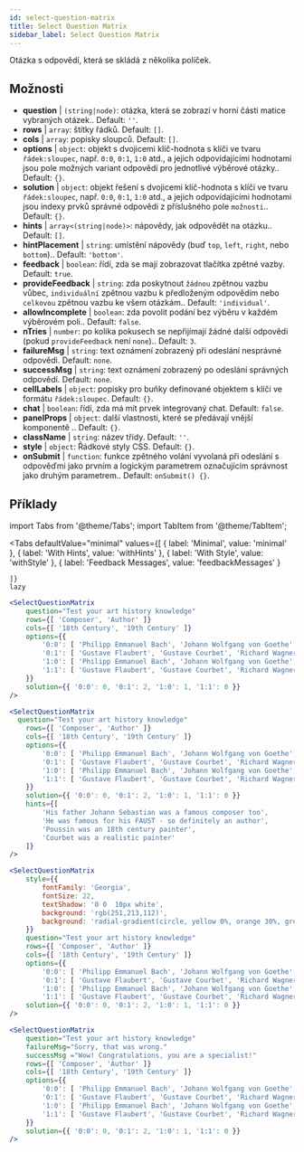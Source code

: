 ```yaml
---
id: select-question-matrix
title: Select Question Matrix
sidebar_label: Select Question Matrix
---
```


Otázka s odpovědí, která se skládá z několika políček.

## Možnosti

* __question__ | `(string|node)`: otázka, která se zobrazí v horní části matice vybraných otázek.. Default: `''`.
* __rows__ | `array`: štítky řádků. Default: `[]`.
* __cols__ | `array`: popisky sloupců. Default: `[]`.
* __options__ | `object`: objekt s dvojicemi klíč-hodnota s klíči ve tvaru `řádek:sloupec`, např. `0:0`, `0:1`, `1:0` atd., a jejich odpovídajícími hodnotami jsou pole možných variant odpovědí pro jednotlivé výběrové otázky.. Default: `{}`.
* __solution__ | `object`: objekt řešení s dvojicemi klíč-hodnota s klíči ve tvaru `řádek:sloupec`, např. `0:0`, `0:1`, `1:0` atd., a jejich odpovídajícími hodnotami jsou indexy prvků správné odpovědi z příslušného pole `možnosti`.. Default: `{}`.
* __hints__ | `array<(string|node)>`: nápovědy, jak odpovědět na otázku.. Default: `[]`.
* __hintPlacement__ | `string`: umístění nápovědy (buď `top`, `left`, `right`, nebo `bottom`).. Default: `'bottom'`.
* __feedback__ | `boolean`: řídí, zda se mají zobrazovat tlačítka zpětné vazby. Default: `true`.
* __provideFeedback__ | `string`: zda poskytnout `žádnou` zpětnou vazbu vůbec, `individuální` zpětnou vazbu k předloženým odpovědím nebo `celkovou` zpětnou vazbu ke všem otázkám.. Default: `'individual'`.
* __allowIncomplete__ | `boolean`: zda povolit podání bez výběru v každém výběrovém poli.. Default: `false`.
* __nTries__ | `number`: po kolika pokusech se nepřijímají žádné další odpovědi (pokud `provideFeedback` není `none`).. Default: `3`.
* __failureMsg__ | `string`: text oznámení zobrazený při odeslání nesprávné odpovědi. Default: `none`.
* __successMsg__ | `string`: text oznámení zobrazený po odeslání správných odpovědí. Default: `none`.
* __cellLabels__ | `object`: popisky pro buňky definované objektem s klíči ve formátu `řádek:sloupec`. Default: `{}`.
* __chat__ | `boolean`: řídí, zda má mít prvek integrovaný chat. Default: `false`.
* __panelProps__ | `object`: další vlastnosti, které se předávají vnější komponentě <Panel />.. Default: `{}`.
* __className__ | `string`: název třídy. Default: `''`.
* __style__ | `object`: Řádkové styly CSS. Default: `{}`.
* __onSubmit__ | `function`: funkce zpětného volání vyvolaná při odeslání s odpověďmi jako prvním a logickým parametrem označujícím správnost jako druhým parametrem.. Default: `onSubmit() {}`.


## Příklady


import Tabs from '@theme/Tabs';
import TabItem from '@theme/TabItem';

<Tabs
    defaultValue="minimal"
    values={[
        { label: 'Minimal', value: 'minimal' },
        { label: 'With Hints', value: 'withHints' },
        { label: 'With Style', value: 'withStyle' },
        { label: 'Feedback Messages', value: 'feedbackMessages' }
        
    ]}
    lazy
>

<TabItem value="minimal">

```jsx live
<SelectQuestionMatrix
    question="Test your art history knowledge"
    rows={[ 'Composer', 'Author' ]} 
    cols={[ '18th Century', '19th Century' ]} 
    options={{ 
        '0:0': [ 'Philipp Emmanuel Bach', 'Johann Wolfgang von Goethe', 'Nicolas Poussin'], 
        '0:1': [ 'Gustave Flaubert', 'Gustave Courbet', 'Richard Wagner'] ,
        '1:0': [ 'Philipp Emmanuel Bach', 'Johann Wolfgang von Goethe', 'Nicolas Poussin'],
        '1:1': [ 'Gustave Flaubert', 'Gustave Courbet', 'Richard Wagner'] 
    }} 
    solution={{ '0:0': 0, '0:1': 2, '1:0': 1, '1:1': 0 }}
/>
```
</TabItem>

<TabItem value="withHints">

```jsx live
<SelectQuestionMatrix
  question="Test your art history knowledge"
    rows={[ 'Composer', 'Author' ]} 
    cols={[ '18th Century', '19th Century' ]} 
    options={{ 
        '0:0': [ 'Philipp Emmanuel Bach', 'Johann Wolfgang von Goethe', 'Nicolas Poussin'], 
        '0:1': [ 'Gustave Flaubert', 'Gustave Courbet', 'Richard Wagner'] ,
        '1:0': [ 'Philipp Emmanuel Bach', 'Johann Wolfgang von Goethe', 'Nicolas Poussin'],
        '1:1': [ 'Gustave Flaubert', 'Gustave Courbet', 'Richard Wagner'] 
    }} 
    solution={{ '0:0': 0, '0:1': 2, '1:0': 1, '1:1': 0 }}
    hints={[
        'His father Johann Sebastian was a famous composer too',
        'He was famous for his FAUST - so definitely an author',
        'Poussin was an 18th century painter',
        'Courbet was a realistic painter'
    ]}
/>
```
</TabItem>

<TabItem value="withStyle">

```jsx live
<SelectQuestionMatrix
    style={{ 
        fontFamily: 'Georgia',
        fontSize: 22, 
        textShadow: '0 0  10px white',
        background: 'rgb(251,213,112)',
        background: 'radial-gradient(circle, yellow 0%, orange 30%, green 100%)'
    }}
    question="Test your art history knowledge"
    rows={[ 'Composer', 'Author' ]} 
    cols={[ '18th Century', '19th Century' ]} 
    options={{ 
        '0:0': [ 'Philipp Emmanuel Bach', 'Johann Wolfgang von Goethe', 'Nicolas Poussin'], 
        '0:1': [ 'Gustave Flaubert', 'Gustave Courbet', 'Richard Wagner'] ,
        '1:0': [ 'Philipp Emmanuel Bach', 'Johann Wolfgang von Goethe', 'Nicolas Poussin'],
        '1:1': [ 'Gustave Flaubert', 'Gustave Courbet', 'Richard Wagner'] }} 
    solution={{ '0:0': 0, '0:1': 2, '1:0': 1, '1:1': 0 }}
/>
```
</TabItem>


<TabItem value="feedbackMessages">

```jsx live
<SelectQuestionMatrix
    question="Test your art history knowledge"
    failureMsg="Sorry, that was wrong." 
    successMsg ="Wow! Congratulations, you are a specialist!"
    rows={[ 'Composer', 'Author' ]} 
    cols={[ '18th Century', '19th Century' ]} 
    options={{ 
        '0:0': [ 'Philipp Emmanuel Bach', 'Johann Wolfgang von Goethe', 'Nicolas Poussin'], 
        '0:1': [ 'Gustave Flaubert', 'Gustave Courbet', 'Richard Wagner'] ,
        '1:0': [ 'Philipp Emmanuel Bach', 'Johann Wolfgang von Goethe', 'Nicolas Poussin'],
        '1:1': [ 'Gustave Flaubert', 'Gustave Courbet', 'Richard Wagner'] 
    }} 
    solution={{ '0:0': 0, '0:1': 2, '1:0': 1, '1:1': 0 }}
/>
```

</TabItem>

</Tabs>

